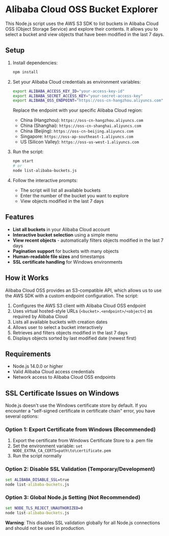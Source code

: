 # Alibaba Cloud OSS Bucket Explorer

This Node.js script uses the AWS S3 SDK to list buckets in Alibaba Cloud OSS (Object Storage Service) and explore their contents. It allows you to select a bucket and view objects that have been modified in the last 7 days.

## Setup

1. Install dependencies:
   ```bash
   npm install
   ```

2. Set your Alibaba Cloud credentials as environment variables:
   ```bash
   export ALIBABA_ACCESS_KEY_ID="your-access-key-id"
   export ALIBABA_SECRET_ACCESS_KEY="your-secret-access-key"
   export ALIBABA_OSS_ENDPOINT="https://oss-cn-hangzhou.aliyuncs.com"
   ```

   Replace the endpoint with your specific Alibaba Cloud region:
   - China (Hangzhou): `https://oss-cn-hangzhou.aliyuncs.com`
   - China (Shanghai): `https://oss-cn-shanghai.aliyuncs.com`
   - China (Beijing): `https://oss-cn-beijing.aliyuncs.com`
   - Singapore: `https://oss-ap-southeast-1.aliyuncs.com`
   - US (Silicon Valley): `https://oss-us-west-1.aliyuncs.com`

3. Run the script:
   ```bash
   npm start
   # or
   node list-alibaba-buckets.js
   ```

4. Follow the interactive prompts:
   - The script will list all available buckets
   - Enter the number of the bucket you want to explore
   - View objects modified in the last 7 days

## Features

- **List all buckets** in your Alibaba Cloud account
- **Interactive bucket selection** using a simple menu
- **View recent objects** - automatically filters objects modified in the last 7 days
- **Pagination support** for buckets with many objects
- **Human-readable file sizes** and timestamps
- **SSL certificate handling** for Windows environments

## How it Works

Alibaba Cloud OSS provides an S3-compatible API, which allows us to use the AWS SDK with a custom endpoint configuration. The script:

1. Configures the AWS S3 client with Alibaba Cloud OSS endpoint
2. Uses virtual hosted-style URLs (`<bucket>.<endpoint>/<object>`) as required by Alibaba Cloud
3. Lists all available buckets with creation dates
4. Allows user to select a bucket interactively
5. Retrieves and filters objects modified in the last 7 days
6. Displays objects sorted by last modified date (newest first)

## Requirements

- Node.js 14.0.0 or higher
- Valid Alibaba Cloud access credentials
- Network access to Alibaba Cloud OSS endpoints

## SSL Certificate Issues on Windows

Node.js doesn't use the Windows certificate store by default. If you encounter a "self-signed certificate in certificate chain" error, you have several options:

### Option 1: Export Certificate from Windows (Recommended)
1. Export the certificate from Windows Certificate Store to a .pem file
2. Set the environment variable: `set NODE_EXTRA_CA_CERTS=path\to\certificate.pem`
3. Run the script normally

### Option 2: Disable SSL Validation (Temporary/Development)
```cmd
set ALIBABA_DISABLE_SSL=true
node list-alibaba-buckets.js
```

### Option 3: Global Node.js Setting (Not Recommended)
```cmd
set NODE_TLS_REJECT_UNAUTHORIZED=0
node list-alibaba-buckets.js
```
**Warning**: This disables SSL validation globally for all Node.js connections and should not be used in production.